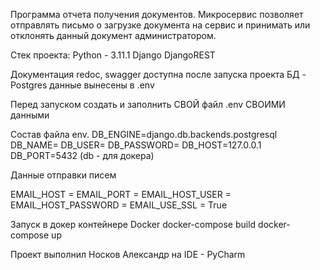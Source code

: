 Программа отчета получения документов.
Микросервис позволяет отправлять письмо о загрузке документа на сервис и принимать или отклонять данный документ администратором.

Стек проекта:
Python - 3.11.1
Django
DjangoREST

Документация redoc, swagger доступна после запуска проекта БД - Postgres
данные вынесены в .env

Перед запуском создать и заполнить СВОЙ файл .env СВОИМИ данными

Состав файла env.
DB_ENGINE=django.db.backends.postgresql
DB_NAME=
DB_USER=
DB_PASSWORD=
DB_HOST=127.0.0.1
DB_PORT=5432 (db - для докера)

Данные отправки писем

EMAIL_HOST = EMAIL_PORT = EMAIL_HOST_USER = EMAIL_HOST_PASSWORD = EMAIL_USE_SSL = True

Запуск в докер контейнере
Docker
docker-compose build
docker-compose up

Проект выполнил Носков Александр на IDE - PyCharm
